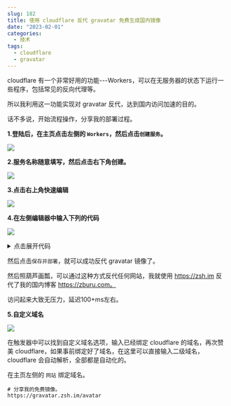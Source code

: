 ```yaml
---
slug: 182
title: 使用 cloudflare 反代 gravatar 免费生成国内镜像
date: "2023-02-01"
categories: 
  - 技术
tags: 
  - cloudflare
  - gravatar
---
```


cloudflare 有一个非常好用的功能---Workers，可以在无服务器的状态下运行一些程序，包括常见的反向代理等。

所以我利用这一功能实现对 gravatar 反代，达到国内访问加速的目的。

话不多说，开始流程操作，分享我的部署过程。

**1.登陆后，在主页点击左侧的 `Workers`，然后点击`创建服务`。**

![](https://imgurl.zishu.me/images/20230201/1675253358798.5h6helivsl00.webp)


**2.服务名称随意填写，然后点击右下角创建。**

![](https://imgurl.zishu.me/images/20230201/1675253485344.451pp9l8u920.webp)


**3.点击右上角快速编辑**

![](https://imgurl.zishu.me/images/20230201/image.2ple8r24vra.webp)

**4.在左侧编辑器中输入下列的代码**

![](https://imgurl.zishu.me/images/20230201/image.7hrwxy8aok00.webp)

<details>
<summary>点击展开代码</summary>

```js
// 替换成你想镜像的站点
const upstream = 'gravatar.com'
 
// 如果那个站点有专门的移动适配站点，否则保持和上面一致
const upstream_mobile = 'gravatar.com'
 
// 你希望禁止哪些国家访问
const blocked_region = []
 
// 禁止自访问
const blocked_ip_address = []
 
// 替换成你想镜像的站点
const replace_dict = {
    '$upstream': '$custom_domain',
    '//gravatar.com': ''
}
 
//以下内容都不用动
addEventListener('fetch', event => {
    event.respondWith(fetchAndApply(event.request));
})
 
async function fetchAndApply(request) {
 
    const region = request.headers.get('cf-ipcountry').toUpperCase();
    const ip_address = request.headers.get('cf-connecting-ip');
    const user_agent = request.headers.get('user-agent');
 
    let response = null;
    let url = new URL(request.url);
    let url_host = url.host;
 
    if (url.protocol == 'http:') {
        url.protocol = 'https:'
        response = Response.redirect(url.href);
        return response;
    }
 
    if (await device_status(user_agent)) {
        upstream_domain = upstream
    } else {
        upstream_domain = upstream_mobile
    }
 
    url.host = upstream_domain;
 
    if (blocked_region.includes(region)) {
        response = new Response('Access denied: WorkersProxy is not available in your region yet.', {
            status: 403
        });
    } else if(blocked_ip_address.includes(ip_address)){
        response = new Response('Access denied: Your IP address is blocked by WorkersProxy.', {
            status: 403
        });
    } else{
        let method = request.method;
        let request_headers = request.headers;
        let new_request_headers = new Headers(request_headers);
 
        new_request_headers.set('Host', upstream_domain);
        new_request_headers.set('Referer', url.href);
 
        let original_response = await fetch(url.href, {
            method: method,
            headers: new_request_headers
        })
 
        let original_response_clone = original_response.clone();
        let original_text = null;
        let response_headers = original_response.headers;
        let new_response_headers = new Headers(response_headers);
        let status = original_response.status;
 
        new_response_headers.set('access-control-allow-origin', '*');
        new_response_headers.set('access-control-allow-credentials', true);
        new_response_headers.delete('content-security-policy');
        new_response_headers.delete('content-security-policy-report-only');
        new_response_headers.delete('clear-site-data');
 
        const content_type = new_response_headers.get('content-type');
        if (content_type.includes('text/html') && content_type.includes('UTF-8')) {
            original_text = await replace_response_text(original_response_clone, upstream_domain, url_host);
        } else {
            original_text = original_response_clone.body
        }
 
        response = new Response(original_text, {
            status,
            headers: new_response_headers
        })
    }
    return response;
}
 
async function replace_response_text(response, upstream_domain, host_name) {
    let text = await response.text()
 
    var i, j;
    for (i in replace_dict) {
        j = replace_dict[i]
        if (i == '$upstream') {
            i = upstream_domain
        } else if (i == '$custom_domain') {
            i = host_name
        }
 
        if (j == '$upstream') {
            j = upstream_domain
        } else if (j == '$custom_domain') {
            j = host_name
        }
 
        let re = new RegExp(i, 'g')
        text = text.replace(re, j);
    }
    return text;
}
 
async function device_status (user_agent_info) {
    var agents = ["Android", "iPhone", "SymbianOS", "Windows Phone", "iPad", "iPod"];
    var flag = true;
    for (var v = 0; v < agents.length; v++) { if (user_agent_info.indexOf(agents[v]) > 0) {
            flag = false;
            break;
        }
    }
    return flag;
}
```

</details>



然后点击`保存并部署`，就可以成功反代 gravatar 镜像了。

然后照葫芦画瓢，可以通过这种方式反代任何网站，我就使用 https://zsh.im 反代了我的国内博客 https://zburu.com。

访问起来大致无压力，延迟100+ms左右。

**5.自定义域名**

![](https://imgurl.zishu.me/images/20230201/1675254069096.51n0e9vl53g0.webp)

在触发器中可以找到自定义域名选项，输入已经绑定 cloudflare 的域名，再次赞美 cloudflare，如果事前绑定好了域名，在这里可以直接输入二级域名，cloudflare 会自动解析，全部都是自动化的。

在主页左侧的 `网站` 绑定域名。

```shell
# 分享我的免费镜像。
https://gravatar.zsh.im/avatar
```
